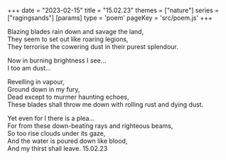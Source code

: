 +++
date = "2023-02-15"
title = "15.02.23"
themes = ["nature"]
series = ["ragingsands"]
[params]
  type = 'poem'
  pageKey = 'src/poem.js'
+++

Blazing blades rain down and savage the land,  
They seem to set out like roaring legions,  
They terrorise the cowering dust in their purest splendour.  
  
Now in burning brightness I see...  
I too am dust...  
  
Revelling in vapour,  
Ground down in my fury,  
Dead except to murmer haunting echoes,  
These blades shall throw me down with rolling rust and dying dust.  
  
Yet even for I there is a plea...  
For from these down-beating rays and righteous beams,  
So too rise clouds under its gaze,  
And the water is poured down like blood,  
And my thirst shall leave.
15.02.23
